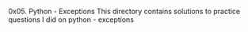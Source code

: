 0x05. Python - Exceptions
This directory contains solutions to practice questions I did on python - exceptions

